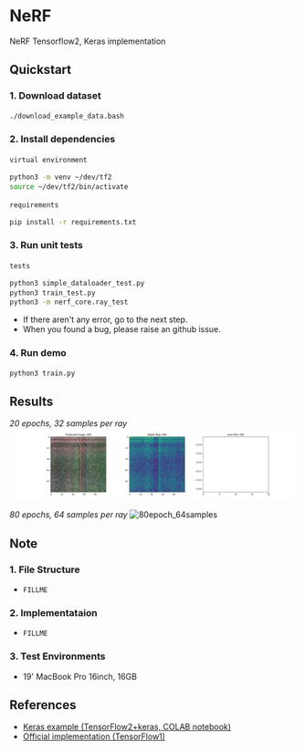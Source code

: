 # NeRF

NeRF Tensorflow2, Keras implementation

## Quickstart

### 1. Download dataset

```bash
./download_example_data.bash
```

### 2. Install dependencies

`virtual environment`
```bash
python3 -m venv ~/dev/tf2
source ~/dev/tf2/bin/activate
```


`requirements`
```bash
pip install -r requirements.txt
```

### 3. Run unit tests

`tests`
```bash
python3 simple_dataloader_test.py
python3 train_test.py
python3 -m nerf_core.ray_test
```

- If there aren't any error, go to the next step.
- When you found a bug, please raise an github issue.

### 4. Run demo

```bash
python3 train.py
```

## Results

*20 epochs, 32 samples per ray*
![40epoch_32samples](https://github.com/ProtossDragoon/NeRF-TF2-Keras/blob/master/docs/training.gif)

*80 epochs, 64 samples per ray*
![80epoch_64samples](https://github.com/ProtossDragoon/NeRF-TF2-Keras/blob/master/docs/training_2.gif)

## Note

### 1. File Structure

- `FILLME`

### 2. Implementataion

- `FILLME`

### 3. Test Environments

- 19' MacBook Pro 16inch, 16GB

## References

- [Keras example (TensorFlow2+keras, COLAB notebook)](https://keras.io/examples/vision/nerf/)
- [Official implementation (TensorFlow1)](https://github.com/bmild/nerf)
